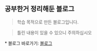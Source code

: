 ## 공부한거 정리해둔 블로그

> 학습 목적으로 만든 블로그입니다.

> 틀린 내용이 있을 수 있으니 주의하십시오

\* 블로그 바로가기: [블로그][link]

[link]: https://garbagecode1984.github.io/ "Go"
